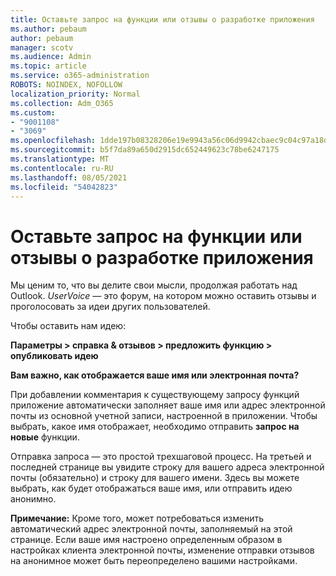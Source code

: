 ```yaml
---
title: Оставьте запрос на функции или отзывы о разработке приложения
ms.author: pebaum
author: pebaum
manager: scotv
ms.audience: Admin
ms.topic: article
ms.service: o365-administration
ROBOTS: NOINDEX, NOFOLLOW
localization_priority: Normal
ms.collection: Adm_O365
ms.custom:
- "9001108"
- "3069"
ms.openlocfilehash: 1dde197b08328206e19e9943a56c06d9942cbaec9c04c97a18dcc821c822ff16
ms.sourcegitcommit: b5f7da89a650d2915dc652449623c78be6247175
ms.translationtype: MT
ms.contentlocale: ru-RU
ms.lasthandoff: 08/05/2021
ms.locfileid: "54042823"
---
```

# <a name="leave-a-feature-request-or-feedback-on-app-design"></a>Оставьте запрос на функции или отзывы о разработке приложения

Мы ценим то, что вы делите свои мысли, продолжая работать над Outlook. *UserVoice* — это форум, на котором можно оставить отзывы и проголосовать за идеи других пользователей.  

Чтобы оставить нам идею: 

**Параметры > справка & отзывов > предложить функцию > опубликовать идею** 

**Вам важно, как отображается ваше имя или электронная почта?**

При добавлении комментария к существующему запросу функций приложение автоматически заполняет ваше имя или адрес электронной почты из основной учетной записи, настроенной в приложении. Чтобы выбрать, какое имя отображает, необходимо отправить **запрос на новые** функции. 

Отправка запроса — это простой трехшаговой процесс. На третьей и последней странице вы увидите строку для вашего адреса электронной почты (обязательно) и строку для вашего имени. Здесь вы можете выбрать, как будет отображаться ваше имя, или отправить идею анонимно. 

**Примечание:** Кроме того, может потребоваться изменить автоматический адрес электронной почты, заполняемый на этой странице. Если ваше имя настроено определенным образом в настройках клиента электронной почты, изменение отправки отзывов на анонимное может быть переопределено вашими настройками. 
